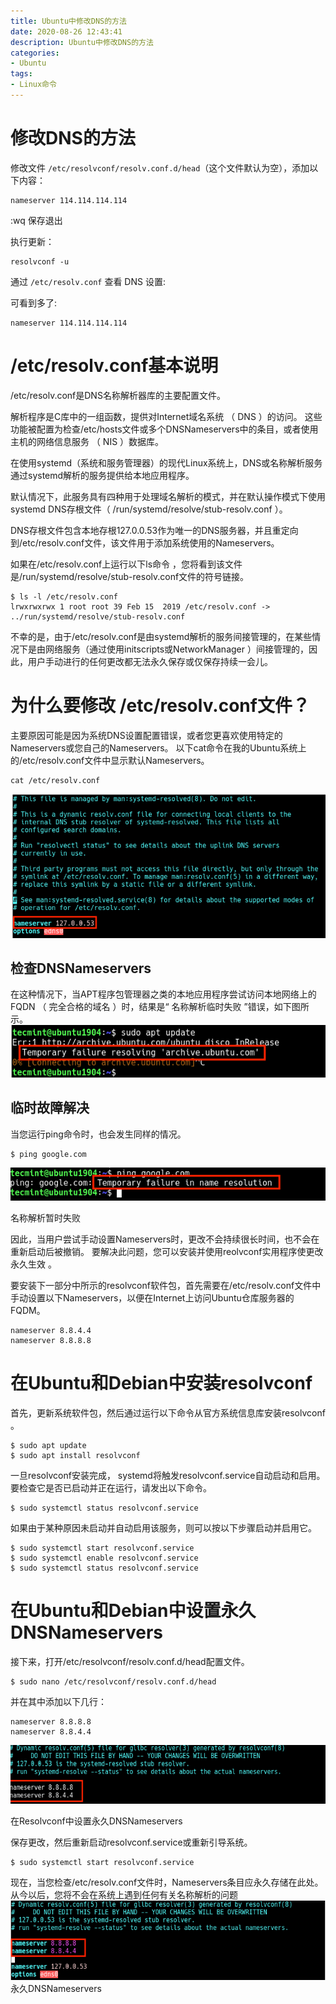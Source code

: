 ```yaml
---
title: Ubuntu中修改DNS的方法
date: 2020-08-26 12:43:41
description: Ubuntu中修改DNS的方法
categories:
- Ubuntu
tags:
- Linux命令
---
```

#   修改DNS的方法
修改文件 `/etc/resolvconf/resolv.conf.d/head`（这个文件默认为空），添加以下内容：
```
nameserver 114.114.114.114
```
:wq 保存退出

执行更新：
```
resolvconf -u
```

通过 `/etc/resolv.conf` 查看 DNS 设置:

可看到多了:
```
nameserver 114.114.114.114
```

#   /etc/resolv.conf基本说明
/etc/resolv.conf是DNS名称解析器库的主要配置文件。

解析程序是C库中的一组函数，提供对Internet域名系统 （ DNS ）的访问。 这些功能被配置为检查/etc/hosts文件或多个DNSNameservers中的条目，或者使用主机的网络信息服务 （ NIS ）数据库。

在使用systemd（系统和服务管理器）的现代Linux系统上，DNS或名称解析服务通过systemd解析的服务提供给本地应用程序。

默认情况下，此服务具有四种用于处理域名解析的模式，并在默认操作模式下使用systemd DNS存根文件（ /run/systemd/resolve/stub-resolv.conf ）。

DNS存根文件包含本地存根127.0.0.53作为唯一的DNS服务器，并且重定向到/etc/resolv.conf文件，该文件用于添加系统使用的Nameservers。

如果在/etc/resolv.conf上运行以下ls命令 ，您将看到该文件是/run/systemd/resolve/stub-resolv.conf文件的符号链接。

```console
$ ls -l /etc/resolv.conf
lrwxrwxrwx 1 root root 39 Feb 15  2019 /etc/resolv.conf -> ../run/systemd/resolve/stub-resolv.conf
```

不幸的是，由于/etc/resolv.conf是由systemd解析的服务间接管理的，在某些情况下是由网络服务（通过使用initscripts或NetworkManager ）间接管理的，因此，用户手动进行的任何更改都无法永久保存或仅保存持续一会儿。

#   为什么要修改 /etc/resolv.conf文件？

主要原因可能是因为系统DNS设置配置错误，或者您更喜欢使用特定的Nameservers或您自己的Nameservers。 以下cat命令在我的Ubuntu系统上的/etc/resolv.conf文件中显示默认Nameservers。 
```
cat /etc/resolv.conf
```
![](../images/2020/08/20200826124922.png)

##  检查DNSNameservers

在这种情况下，当APT程序包管理器之类的本地应用程序尝试访问本地网络上的FQDN （ 完全合格的域名 ）时，结果是“ 名称解析临时失败 ”错误，如下图所示。
![](../images/2020/08/20200826125005.png)

##  临时故障解决

当您运行ping命令时，也会发生同样的情况。
```
$ ping google.com
```
![](../images/2020/08/20200826125029.png)

名称解析暂时失败

因此，当用户尝试手动设置Nameservers时，更改不会持续很长时间，也不会在重新启动后被撤销。 要解决此问题，您可以安装并使用reolvconf实用程序使更改永久生效 。

要安装下一部分中所示的resolvconf软件包，首先需要在/etc/resolv.conf文件中手动设置以下Nameservers，以便在Internet上访问Ubuntu仓库服务器的FQDM。 
```
nameserver 8.8.4.4
nameserver 8.8.8.8
```

#   在Ubuntu和Debian中安装resolvconf

首先，更新系统软件包，然后通过运行以下命令从官方系统信息库安装resolvconf 。
```
$ sudo apt update
$ sudo apt install resolvconf
```
一旦resolvconf安装完成， systemd将触发resolvconf.service自动启动和启用。 要检查它是否已启动并正在运行，请发出以下命令。
```
$ sudo systemctl status resolvconf.service
```
如果由于某种原因未启动并自动启用该服务，则可以按以下步骤启动并启用它。
```
$ sudo systemctl start resolvconf.service
$ sudo systemctl enable resolvconf.service
$ sudo systemctl status resolvconf.service
```

#   在Ubuntu和Debian中设置永久DNSNameservers
接下来，打开/etc/resolvconf/resolv.conf.d/head配置文件。
```
$ sudo nano /etc/resolvconf/resolv.conf.d/head
```
并在其中添加以下几行：
```
nameserver 8.8.8.8 
nameserver 8.8.4.4
```
![](../images/2020/08/20200826125154.png)

在Resolvconf中设置永久DNSNameservers

保存更改，然后重新启动resolvconf.service或重新引导系统。
```
$ sudo systemctl start resolvconf.service
```
现在，当您检查/etc/resolv.conf文件时，Nameservers条目应永久存储在此处。 从今以后，您将不会在系统上遇到任何有关名称解析的问题
![](../images/2020/08/20200826125212.png)
永久DNSNameservers
